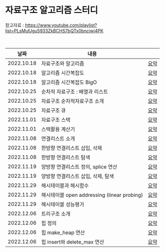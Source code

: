 # 자료구조 알고리즘 스터디

참고자료 : https://www.youtube.com/playlist?list=PLsMufJgu5933ZkBCHS7bQTx0bncjwi4PK


<br> 

|날짜|내용|   |
|------|---|---|
|2022.10.18|자료구조와 알고리즘|[요약](https://berryberry189.notion.site/0551624c5b0441c988e6abdadc506faf)|
|2022.10.18|알고리즘 시간복잡도|[요약](https://berryberry189.notion.site/f4f441e513794ae0850e2af1f568918e)|
|2022.10.18|알고리즘 시간복잡도 BigO|[요약](https://berryberry189.notion.site/BigO-9af4b74d03ed41cf92a750d0e25d44e1)|
|2022.10.25|순차적 자료구조 : 배열과 리스트|[요약](https://berryberry189.notion.site/99a0840dd4e443a6a1afcc6157aa9af8f)|
|2022.10.25|자료구조 순차적자료구조 소개|[요약](https://berryberry189.notion.site/8ed67ee15a6e4ed49e6555bda9b206d8)|
|2022.10.25|자료구조 큐|[요약](https://berryberry189.notion.site/179dd4879aaf433f8a10d789f86f5aee)|
|2022.11.01|자료구조 스택|[요약](https://berryberry189.notion.site/9d14f3f4bb6b472e94572c3157442b84)|
|2022.11.01|스택활용 계산기|[요약](https://berryberry189.notion.site/53a4f79eede04eb9bec3aeb44a7628f6)|
|2022.11.08|연결리스트 소개|[요약](https://berryberry189.notion.site/093c3ce2b309456297b720573661dc3d)|
|2022.11.08|한방향 연결리스트 삽입, 삭제|[요약](https://berryberry189.notion.site/734bb8ca6c864abf9a8d2102722c111f)|
|2022.11.08|한방향 연결리스트 탐색|[요약](https://berryberry189.notion.site/7557ada482004d3fa0aed0c5e38432c1)|
|2022.11.19|양방향 연결리스트 정의, splice 연산|[요약](https://berryberry189.notion.site/splice-2669321d7dcd47a0a3f94b6464e50c3b)|
|2022.11.19|양방향 연결리스트 삽입, 삭제, 탐색|[요약](https://berryberry189.notion.site/2f6ea1e6b0164324a3e45e18cbf07579)|
|2022.11.29|해시테이블과 해시함수|[요약](https://berryberry189.notion.site/3a7b83c4848e4589a949fc9fbc2d176a)|
|2022.11.29|해시테이블 open addressing (linear probing)|[요약](https://berryberry189.notion.site/open-addressing-linear-probing-1c13806bd7d8421a95aefa9a630a8719)|
|2022.11.29|해시테이블 성능평가|[요약](https://berryberry189.notion.site/dd2041eba46b4593bb8a002834adc843)|
|2022.12.06|트리구조 소개|[요약](https://berryberry189.notion.site/e048726c0adc4cc08c0ad69d581d6615)|
|2022.12.06|힙 정의|[요약](https://berryberry189.notion.site/931b7d22ee294035affc0b3ed2200fe4)|
|2022.12.06|힙 make_heap 연산|[요약](https://berryberry189.notion.site/make_heap-70a0589f704a41c8b2ec830c55f88e32)|
|2022.12.06|힙 insert와 delete_max 연산|[요약](https://berryberry189.notion.site/insert-delete_max-9ef98c69d14042068c2f3c304bd9ef70)|



